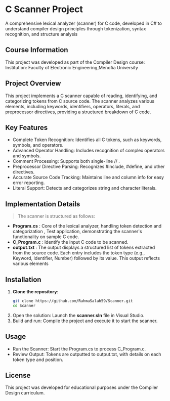 # C Scanner Project
A comprehensive lexical analyzer (scanner) for C code, developed in C# to understand compiler design principles through tokenization, syntax recognition, and structure analysis

## Course Information
This project was developed as part of the Compiler Design course:
Institution: Faculty of Electronic Engineering,Menofia University

## Project Overview
This project implements a C scanner capable of reading, identifying, and categorizing tokens from C source code. The scanner analyzes various elements, including keywords, identifiers, operators, literals, and preprocessor directives, providing a structured breakdown of C code.

## Key Features
- Complete Token Recognition: Identifies all C tokens, such as keywords, symbols, and operators.
- Advanced Operator Handling: Includes recognition of complex operators and symbols.
- Comment Processing: Supports both single-line // .
- Preprocessor Directive Parsing: Recognizes #include, #define, and other directives.
- Accurate Source Code Tracking: Maintains line and column info for easy error reporting.
- Literal Support: Detects and categorizes string and character literals.

## Implementation Details
> The scanner is structured as follows:

- **Program.cs** : Core of the lexical analyzer, handling token detection and categorization , Test application, demonstrating the scanner's functionality on sample C code.
- **C_Program.c** : Identify the input C code to be scanned.
- **output.txt** : The output displays a structured list of tokens extracted from the source code. Each entry includes the token type (e.g., Keyword, Identifier, Number) followed by its value. This output reflects various elements

## Installation

1. **Clone the repository**:
   ```bash
   git clone https://github.com/RahmaSalah59/Scanner.git
   cd Scanner
2. Open the solution: Launch the **scanner.sln** file in Visual Studio.
3. Build and run: Compile the project and execute it to start the scanner.

## Usage
- Run the Scanner: Start the Program.cs to process C_Program.c.
- Review Output: Tokens are outputted to output.txt, with details on each token type and position.

## License
This project was developed for educational purposes under the Compiler Design curriculum.


